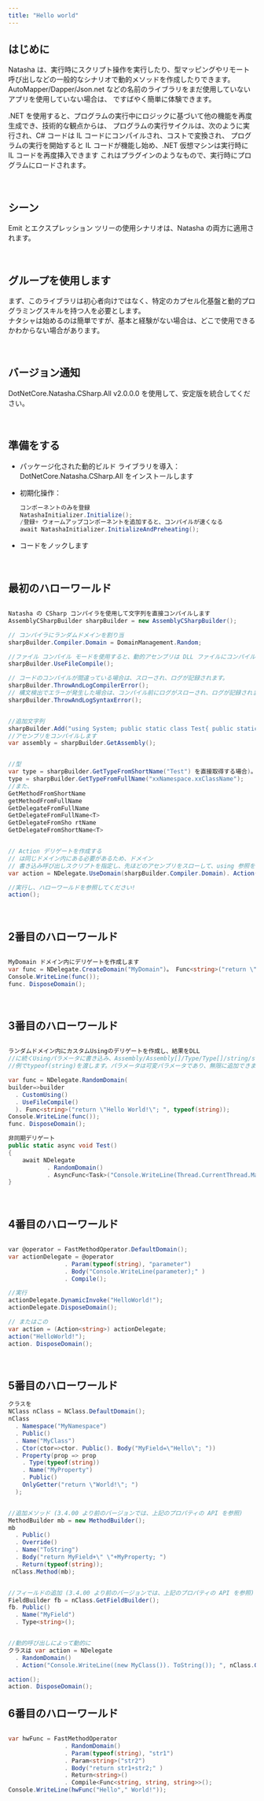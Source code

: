 ```yaml
---
title: "Hello world"
---
```


## はじめに

Natasha は、実行時にスクリプト操作を実行したり、型マッピングやリモート呼び出しなどの一般的なシナリオで動的メソッドを作成したりできます。 AutoMapper/Dapper/Json.net などの名前のライブラリをまだ使用していないアプリを使用していない場合は、 ですばやく簡単に体験できます。

.NET を使用すると、プログラムの実行中にロジックに基づいて他の機能を再度生成でき、技術的な観点からは、 プログラムの実行サイクルは、次のように実行され、C# コードは IL コードにコンパイルされ、コストで変換され、 プログラムの実行を開始すると IL コードが機能し始め、.NET 仮想マシンは実行時に IL コードを再度挿入できます これはプラグインのようなもので、実行時にプログラムにロードされます。

<br/>

## シーン

Emit とエクスプレッション ツリーの使用シナリオは、Natasha の両方に適用されます。

<br/>

## グループを使用します

まず、このライブラリは初心者向けではなく、特定のカプセル化基盤と動的プログラミングスキルを持つ人を必要とします。  
ナタシャは始めるのは簡単ですが、基本と経験がない場合は、どこで使用できるかわからない場合があります。

<br/>

## バージョン通知

DotNetCore.Natasha.CSharp.All v2.0.0.0 を使用して、安定版を統合してください。

<br/>

## 準備をする

- パッケージ化された動的ビルド ライブラリを導入： DotNetCore.Natasha.CSharp.All をインストールします

- 初期化操作：

  ```cs
  コンポーネントのみを登録
  NatashaInitializer.Initialize();
  /登録+ ウォームアップコンポーネントを追加すると、コンパイルが速くなる
  await NatashaInitializer.InitializeAndPreheating();
  ```

- コードをノックします

<br/>

## 最初のハローワールド

```cs

Natasha の CSharp コンパイラを使用して文字列を直接コンパイルします
AssemblyCSharpBuilder sharpBuilder = new AssemblyCSharpBuilder();

// コンパイラにランダムドメインを割り当
sharpBuilder.Compiler.Domain = DomainManagement.Random;

//ファイル コンパイル モードを使用すると、動的アセンブリは DLL ファイルにコンパイルされ、もちろんメモリ ストリーム モードを使用することもできます。
sharpBuilder.UseFileCompile();

// コードのコンパイルが間違っている場合は、スローされ、ログが記録されます。
sharpBuilder.ThrowAndLogCompilerError();
// 構文検出でエラーが発生した場合は、コンパイル前にログがスローされ、ログが記録されます。
sharpBuilder.ThrowAndLogSyntaxError();


//追加文字列
sharpBuilder.Add("using System; public static class Test{ public static void Show(){ Console.WriteLine(\"Hello World!\"); }}");
//アセンブリをコンパイルします
var assembly = sharpBuilder.GetAssembly();


//型
var type = sharpBuilder.GetTypeFromShortName("Test") を直接取得する場合)。
type = sharpBuilder.GetTypeFromFullName("xxNamespace.xxClassName");
//また、
GetMethodFromShortName
getMethodFromFullName
GetDelegateFromFullName
GetDelegateFromFullName<T>
GetDelegateFromSho rtName
GetDelegateFromShortName<T>


// Action デリゲートを作成する
// は同じドメイン内にある必要があるため、ドメイン
// 書き込み呼び出しスクリプトを指定し、先ほどのアセンブリをスローして、using 参照を自動的に追加します
var action = NDelegate.UseDomain(sharpBuilder.Compiler.Domain). Action("Test.Show();" , assembly);

//実行し、ハローワールドを参照してください!
action();

```

<br/>

## 2番目のハローワールド

```cs

MyDomain ドメイン内にデリゲートを作成します
var func = NDelegate.CreateDomain("MyDomain")。 Func<string>("return \"Hello World!\"; ");
Console.WriteLine(func());
func. DisposeDomain();

```

<br/>

## 3番目のハローワールド

```cs

ランダムドメイン内にカスタムUsingのデリゲートを作成し、結果をDLL
//に続くUsingパラメータに書き込み、Assembly/Assembly[]/Type/Type[]/string/string[]
//例でtypeof(string)を渡します。パラメータは可変パラメータであり、無限に追加できます

var func = NDelegate.RandomDomain(
builder=>builder
  . CustomUsing()
  . UseFileCompile()
  ). Func<string>("return \"Hello World!\"; ", typeof(string));
Console.WriteLine(func());
func. DisposeDomain();

```

```cs
非同期デリゲート
public static async void Test()
{
    await NDelegate
           . RandomDomain()
           . AsyncFunc<Task>("Console.WriteLine(Thread.CurrentThread.ManagedThreadId);" )();
}
```

<br/>

## 4番目のハローワールド

```cs

var @operator = FastMethodOperator.DefaultDomain();
var actionDelegate = @operator
                . Param(typeof(string), "parameter")
                . Body("Console.WriteLine(parameter);" )
                . Compile();

//実行
actionDelegate.DynamicInvoke("HelloWorld!");
actionDelegate.DisposeDomain();

// またはこの
var action = (Action<string>) actionDelegate;
action("HelloWorld!");
action. DisposeDomain();
```

<br/>

## 5番目のハローワールド

```cs
クラスを
NClass nClass = NClass.DefaultDomain();
nClass
  . Namespace("MyNamespace")
  . Public()
  . Name("MyClass")
  . Ctor(ctor=>ctor. Public(). Body("MyField=\"Hello\"; "))
  . Property(prop => prop
    . Type(typeof(string))
    . Name("MyProperty")
    . Public()
    OnlyGetter("return \"World!\"; ")
  );


//追加メソッド (3.4.00 より前のバージョンでは、上記のプロパティの API を参照)
MethodBuilder mb = new MethodBuilder();
mb
  . Public()
  . Override()
  . Name("ToString")
  . Body("return MyField+\" \"+MyProperty; ")
  . Return(typeof(string));
 nClass.Method(mb);


//フィールドの追加 (3.4.00 より前のバージョンでは、上記のプロパティの API を参照)
FieldBuilder fb = nClass.GetFieldBuilder();
fb. Public()
  . Name("MyField")
  . Type<string>();


//動的呼び出しによって動的に
クラスは var action = NDelegate
  . RandomDomain()
  . Action("Console.WriteLine((new MyClass()). ToString()); ", nClass.GetType());

action();
action. DisposeDomain();
```

## 6番目のハローワールド

```cs

var hwFunc = FastMethodOperator
                . RandomDomain()
                . Param(typeof(string), "str1")
                . Param<string>("str2")
                . Body("return str1+str2;" )
                . Return<string>()
                . Compile<Func<string, string, string>>();
Console.WriteLine(hwFunc("Hello"," World!"));

```
